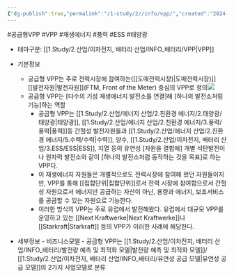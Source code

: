 ```yaml
---
{"dg-publish":true,"permalink":"/1-study/2//info/vpp/","created":"2024-11-20T21:02:27.684+09:00","updated":"2025-06-26T16:50:13.316+09:00"}
---
```


#공급형VPP #VPP #재생에너지 #풍력 #ESS #태양광 

- 테마구분: [[1.Study/2.산업/이차전지, 배터리 산업/INFO_배터리/VPP\|VPP]]

- 기본정보
	- 공급형 VPP는 주로 전력시장에 참여하는([[도매전력시장)\|도매전력시장)]] [[발전자원\|발전자원]](FTM, Front of the Meter) 중심의 VPP로 정의![](https://i.imgur.com/kGoItDL.png)
	- 공급형 VPP는 [다수의 기성 재생에너지 발전소를 연결]해 [하나의 발전소처럼 기능]하는 역할
		- 공급형 VPP는 [[1.Study/2.산업/에너지 산업/2.친환경 에너지/2.태양광/태양광\|태양광]], [[1.Study/2.산업/에너지 산업/2.친환경 에너지/3.풍력/풍력\|풍력]]등 간헐성 발전자원들과 [[1.Study/2.산업/에너지 산업/2.친환경 에너지/5.수력/수력\|수력]], 양수, [[1.Study/2.산업/이차전지, 배터리 산업/3.ESS/ESS\|ESS]], 지열 등의 유연성 [자원을 결합해] 개별 석탄발전이나 원자력 발전소와 같이 [하나의 발전소처럼 동작하는 것을 목표]로 하는 VPP다. 
		- 이 재생에너지 자원들은 개별적으로도 전력시장에 참여해 왔던 자원들이지만, VPP를 통해 [[집합단위\|집합단위]]로서 전력 시장에 참여함으로서 간헐성 자원으로서 에너지만 공급하는 자산이 아닌, 용량과 에너지, 보조서비스를 공급할 수 있는 자원으로 기능한다. 
		- 이러한 방식의 VPP는 주로 유럽에서 발전해왔다. 유럽에서 대규모 VPP를 운영하고 있는 [[Next Kraftwerke\|Next Kraftwerke]]나 [[Starkraft\|Starkraft]] 등의 VPP가 이러한 사례에 해당한다.


- 세부정보
		- 비즈니스모델
				- 공급형 VPP는 [[1.Study/2.산업/이차전지, 배터리 산업/INFO_배터리/발전량 예측 및 최적화 모델\|발전량 예측 및 최적화 모델]]/ [[1.Study/2.산업/이차전지, 배터리 산업/INFO_배터리/유연성 공급 모델\|유연성 공급 모델]]의 2가지 사업모델로 분류
